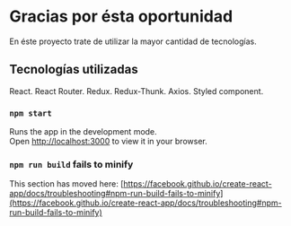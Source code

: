 # Gracias por ésta oportunidad

En éste proyecto trate de utilizar la mayor cantidad de tecnologías.

## Tecnologías utilizadas

React.
React Router.
Redux.
Redux-Thunk.
Axios.
Styled component.

### `npm start`

Runs the app in the development mode.\
Open [http://localhost:3000](http://localhost:3000) to view it in your browser.

### `npm run build` fails to minify

This section has moved here: [https://facebook.github.io/create-react-app/docs/troubleshooting#npm-run-build-fails-to-minify](https://facebook.github.io/create-react-app/docs/troubleshooting#npm-run-build-fails-to-minify)
